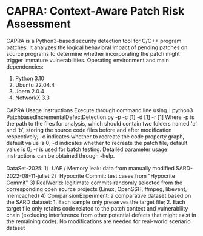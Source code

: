 # CAPRA: Context-Aware Patch Risk Assessment
CAPRA is a Python3-based security detection tool for C/C++ program patches. It analyzes the logical behavioral impact of pending patches on source programs to determine whether incorporating the patch might trigger immature vulnerabilities. 
 Operating environment and main dependencies: 
 1) Python 3.10
 2) Ubuntu 22.04.4
 3) Joern 2.0.4
 4) NetworkX 3.3

CAPRA Usage Instructions
Execute through command line using：python3 PatchbasedIncrementalDefectDetection.py -p <test file path> -c [1] -d [1] -r [1]
Where -p is the path to the files for analysis, which should contain two folders named 'a' and 'b', storing the source code files before and after modification respectively; -c indicates whether to recreate the code property graph, default value is 0; -d indicates whether to recreate the patch file, default value is 0; -r is used for batch testing. Detailed parameter usage instructions can be obtained through -help.

DataSet-2025:
1）UAF / Memory leak: data from manually modified SARD-2022-08-11-juliet
2）Hypocrite Commit: test cases from "Hypocrite Commit"
3) RealWorld: legitimate commits randomly selected from the corresponding open source projects (Linux, OpenSSH, ffmpeg, libevent, memcached)
4) ComparisionExperiment: a comparative dataset based on the SARD dataset: 1. Each sample only preserves the target file; 2. Each target file only retains code related to the patch context and vulnerability chain (excluding interference from other potential defects that might exist in the remaining code). No modifications are needed for real-world scenario dataset
